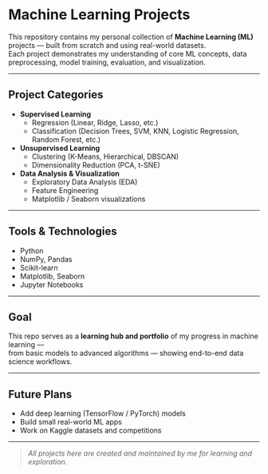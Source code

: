 # Machine Learning Projects

This repository contains my personal collection of **Machine Learning (ML)** projects — built from scratch and using real-world datasets.  
Each project demonstrates my understanding of core ML concepts, data preprocessing, model training, evaluation, and visualization.

---

##  Project Categories
- **Supervised Learning**
  - Regression (Linear, Ridge, Lasso, etc.)
  - Classification (Decision Trees, SVM, KNN, Logistic Regression, Random Forest, etc.)
- **Unsupervised Learning**
  - Clustering (K-Means, Hierarchical, DBSCAN)
  - Dimensionality Reduction (PCA, t-SNE)
- **Data Analysis & Visualization**
  - Exploratory Data Analysis (EDA)
  - Feature Engineering
  - Matplotlib / Seaborn visualizations

---

##  Tools & Technologies
- Python 
- NumPy, Pandas  
- Scikit-learn  
- Matplotlib, Seaborn  
- Jupyter Notebooks  

---

##  Goal
This repo serves as a **learning hub and portfolio** of my progress in machine learning —  
from basic models to advanced algorithms — showing end-to-end data science workflows.

---

## Future Plans
- Add deep learning (TensorFlow / PyTorch) models  
- Build small real-world ML apps  
- Work on Kaggle datasets and competitions  

---

>  _All projects here are created and maintained by me for learning and exploration._
